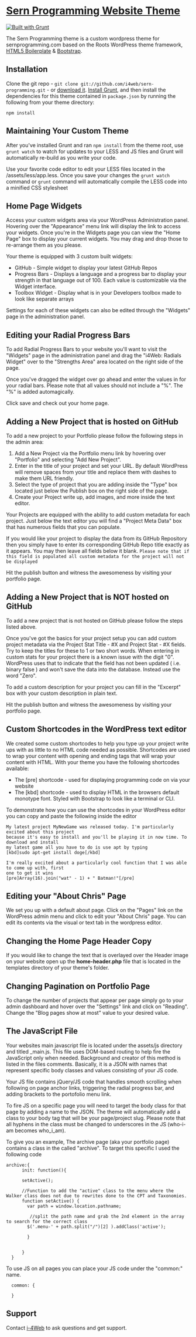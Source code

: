 # [Sern Programming Website Theme](http://www.sernprogramming.com/)

[![Built with Grunt](https://cdn.gruntjs.com/builtwith.png)](http://gruntjs.com/)

The Sern Programming theme is a custom wordpress theme for sernprogramming.com based on the Roots WordPress theme framework, [HTML5 Boilerplate](http://html5boilerplate.com/) & [Bootstrap](http://getbootstrap.com/).


## Installation

Clone the git repo - `git clone git://github.com/i4web/sern-programming.git` - or [download it](https://github.com/i4web/sern-programming/archive/master.zip). [Install Grunt](http://gruntjs.com/getting-started), and then install the dependencies for this theme contained in `package.json` by running the following from your theme directory:

```
npm install
```


## Maintaining Your Custom Theme

After you've installed Grunt and ran `npm install` from the theme root, use `grunt watch` to watch for updates to your LESS and JS files and Grunt will automatically re-build as you write your code.

Use your favorite code editor to edit your LESS files located in the /assets/less/app.less. Once you save your changes the `grunt watch` command or `grunt` command will automatically compile the LESS code into a minified CSS stylesheet



## Home Page Widgets

Access your custom widgets area via your WordPress Administration panel. Hovering over the "Appearance" menu link will display the link to access your widgets. Once you're in the Widgets page you can view the "Home Page" box to display your current widgets. You may drag and drop those to re-arrange them as you please.

Your theme is equipped with 3 custom built widgets:

* GitHub - Simple widget to display your latest GitHub Repos
* Progress Bars - Displays a language and a progress bar to display your strength in that language out of 100. Each value is customizable via the Widget interface.
* Toolbox Widget - Display what is in your Developers toolbox made to look like separate arrays

Settings for each of these widgets can also be edited through the "Widgets" page in the administration panel.

## Editing your Radial Progress Bars

To add Radial Progress Bars to your website you'll want to visit the "Widgets" page in the administration panel and drag the "i4Web: Radials Widget" over to the "Strengths Area" area located on the right side of the page. 

Once you've dragged the widget over go ahead and enter the values in for your radial bars. Please note that all values should not include a "%". The "%" is added automagically.

Click save and check out your home page.

## Adding a New Project that is hosted on GitHub

To add a new project to your Portfolio please follow the following steps in the admin area:

1. Add a New Project via the Portfolio menu link by hovering over "Portfolio" and selecting "Add New Project".
2. Enter in the title of your project and set your URL. By default WordPress will remove spaces from your title and replace them with dashes to make them URL friendly.
3. Select the type of project that you are adding inside the "Type" box located just below the Publish box on the right side of the page.
4. Create your Project write up, add images, and more inside the text editor.

Your Projects are equipped with the ability to add custom metadata for each project. Just below the text editor you will find a "Project Meta Data" box that has numerous fields that you can populate.

If you would like your project to display the data from its GitHub Repository then you simply have to enter its corresponding GitHub Repo title exactly as it appears. You may then leave all fields below it blank. `Please note that if this field is populated all custom metadata for the project will not be displayed`

Hit the publish button and witness the awesomeness by visiting your portfolio page.

## Adding a New Project that is NOT hosted on GitHub

To add a new project that is not hosted on GitHub please follow the steps listed above.

Once you've got the basics for your project setup you can add custom project metadata via the Project Stat Title - #X and Project Stat - #X fields. Try to keep the titles for these to 1 or two short words. When entering in custom stats for your project there is a known issue with the digit "0". WordPress uses that to indicate that the field has not been updated ( i.e. binary false ) and won't save the data into the database. Instead use the word "Zero".

To add a custom description for your project you can fill in the "Excerpt" box with your custom description in plain text.

Hit the publish button and witness the awesomeness by visiting your portfolio page.

## Custom Shortcodes in the WordPress text editor

We created some custom shortcodes to help you type up your project write ups with as little to no HTML code needed as possible. Shortcodes are used to wrap your content with opening and ending tags that will wrap your content with HTML. With your theme you have the following shortcodes available:

* The [pre] shortcode - used for displaying programming code on via your website
* The [kbd] shortcode - used to display HTML in the browsers default monotype font. Styled with Bootstrap to look like a terminal or CLI.

To demonstrate how you can use the shortcodes in your WordPress editor you can copy and paste the following inside the editor

```
My latest project MyNewGame was released today. I'm particularly excited about this project
because it's easy to install and you'll be playing it in now time. To download and install
my latest game all you have to do is use apt by typing
[kbd]sudo apt-get install doge[/kbd]

I'm really excited about a particularly cool function that I was able to come up with, first
one to get it wins
[pre]Array(16).join("wat" - 1) + " Batman!"[/pre]
```

## Editing your "About Chris" Page

We set you up with a default about page. Click on the "Pages" link on the WordPress admin menu and click to edit your "About Chris" page. You can edit its contents via the visual or text tab in the wordpress editor.

## Changing the Home Page Header Copy

If you would like to change the text that is overlayed over the Header image on your website open up the **home-header.php** file that is located in the templates directory of your theme's folder.

## Changing Pagination on Portfolio Page

To change the number of projects that appear per page simply go to your admin dashboard and hover over the "Settings" link and click on "Reading". Change the "Blog pages show at most" value to your desired value.

## The JavaScript File
Your websites main javascript file is located under the assets/js directory and titled _main.js. This file uses DOM-based routing to help fire the JavaScript only when needed. Background and creator of this method is listed in the files comments. Basically, it is a JSON with names that represent specific body classes and values consisting of your JS code.

Your JS file contains jQuery/JS code that handles smooth scrolling when following on page anchor links, triggering the radial progress bar, and adding brackets to the portofolio menu link.

To fire JS on a specific page you will need to target the body class for that page by adding a name to the JSON. The theme will automatically add a class to your body tag that will be your page/project slug. Please note that all hyphens in the class must be changed to underscores in the JS (who-i-am becomes who_i_am).

To give you an example, The archive page (aka your portfolio page) contains a class in the <body> called "archive". To target this specific I used the following code

```  
archive:{
	  init: function(){
      
	  setActive();

	  //Function to add the "active" class to the menu where the Walker class does not due to rewrites done to the CPT and Taxonomies.
	  function setActive() {
	    var path = window.location.pathname;
		 
		 //split the path name and grab the 2nd element in the array to search for the correct class 
	    $('.menu-' + path.split("/")[2] ).addClass('active');
		
		}			  

		
	  }
  }
```

To use JS on all pages you can place your JS code under the "common:" name. 

```
  common: {
  
  }
```

## Support

Contact [i-4Web](http://www.i-4web.com/) to ask questions and get support.
